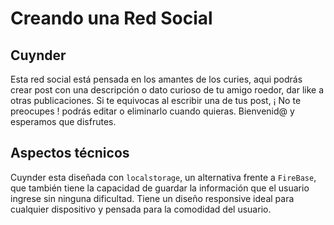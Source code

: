 # Creando una Red Social

## Cuynder

Esta red social está pensada en los amantes de los curies, aqui podrás crear post con una descripción o dato curioso de tu amigo roedor, dar like a otras publicaciones. Si te equivocas al escribir una de tus post, ¡ No te preocupes ! podrás editar o eliminarlo cuando quieras. Bienvenid@ y esperamos que disfrutes.

## Aspectos técnicos 

Cuynder esta diseñada con `localstorage`, un alternativa frente a `FireBase`, que también tiene la capacidad de guardar la información que el usuario ingrese sin ninguna dificultad. Tiene un diseño responsive ideal para cualquier dispositivo y pensada para la comodidad del usuario.